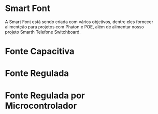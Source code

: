 # Smart Font

A Smart Font está sendo criada com vários objetivos, dentre eles fornecer alimentção para projetos com Phaton e POE, além de alimentar nosso projeto Smarth Telefone Switchboard.

# Fonte Capacitiva

# Fonte Regulada

# Fonte Regulada por Microcontrolador
